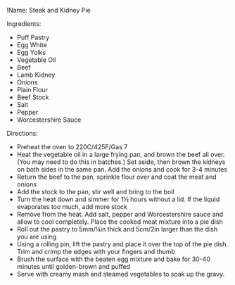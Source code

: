 !Name: Steak and Kidney Pie

Ingredients:
- Puff Pastry
- Egg White
- Egg Yolks
- Vegetable Oil
- Beef
- Lamb Kidney
- Onions
- Plain Flour
- Beef Stock
- Salt
- Pepper
- Worcestershire Sauce

Directions:
- Preheat the oven to 220C/425F/Gas 7
- Heat the vegetable oil in a large frying pan, and brown the beef all over. (You may need to do this in batches.) Set aside, then brown the kidneys on both sides in the same pan. Add the onions and cook for 3-4 minutes
- Return the beef to the pan, sprinkle flour over and coat the meat and onions
- Add the stock to the pan, stir well and bring to the boil
- Turn the heat down and simmer for 1½ hours without a lid. If the liquid evaporates too much, add more stock
- Remove from the heat. Add salt, pepper and Worcestershire sauce and allow to cool completely. Place the cooked meat mixture into a pie dish
- Roll out the pastry to 5mm/¼in thick and 5cm/2in larger than the dish you are using
- Using a rolling pin, lift the pastry and place it over the top of the pie dish. Trim and crimp the edges with your fingers and thumb
- Brush the surface with the beaten egg mixture and bake for 30-40 minutes until golden-brown and puffed
- Serve with creamy mash and steamed vegetables to soak up the gravy.
